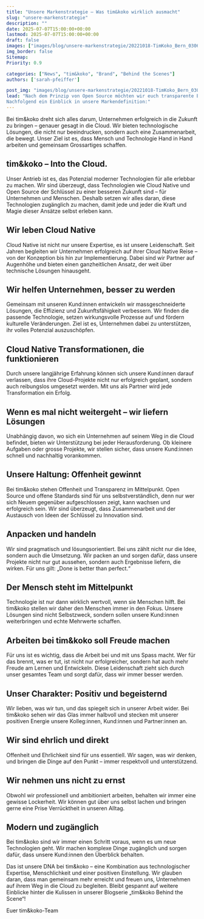 ```yaml
---
title: "Unsere Markenstrategie – Was tim&koko wirklich ausmacht"
slug: "unsere-markenstrategie" 
description: "" 
date: 2025-07-07T15:00:00+00:00 
lastmod: 2025-07-07T15:00:00+00:00 
draft: false 
images: ["images/blog/unsere-markenstrategie/20221018-TimKoko_Bern_0306.jpg"] # Open Graph bild, das angezeigt wird, wenn man die URL bspw. im google chat oder auf LinkedIn postet
img_border: false 
Sitemap:
Priority: 0.9

categories: ["News", "tim&koko", "Brand", "Behind the Scenes"] 
authors: ['sarah-pfeiffer'] 

post_img: "images/blog/unsere-markenstrategie/20221018-TimKoko_Bern_0306.jpg" # das Bild, dass in der Blogübersicht und im Blogpost oben angezeigt wird
lead: "Nach dem Prinzip von Open Source möchten wir euch transparente Einblicke in unsere Firmen-DNA geben – in unsere Werte, Überzeugungen und das, was wir sowohl intern als auch extern bei tim&koko leben. 
Nachfolgend ein Einblick in unsere Markendefinition:"
---
```


Bei tim&koko dreht sich alles darum, Unternehmen erfolgreich in die Zukunft zu bringen – genauer gesagt in die Cloud. Wir bieten technologische Lösungen, die nicht nur beeindrucken, sondern auch eine Zusammenarbeit, die bewegt. Unser Ziel ist es, dass Mensch und Technologie Hand in Hand arbeiten und gemeinsam Grossartiges schaffen.

## tim&koko – Into the Cloud.

Unser Antrieb ist es, das Potenzial moderner Technologien für alle erlebbar zu machen. Wir sind überzeugt, dass Technologien wie Cloud Native und Open Source der Schlüssel zu einer besseren Zukunft sind – für Unternehmen und Menschen. Deshalb setzen wir alles daran, diese Technologien zugänglich zu machen, damit jede und jeder die Kraft und Magie dieser Ansätze selbst erleben kann.

## Wir leben Cloud Native

Cloud Native ist nicht nur unsere Expertise, es ist unsere Leidenschaft. Seit Jahren begleiten wir Unternehmen erfolgreich auf ihrer Cloud Native Reise – von der Konzeption bis hin zur Implementierung. Dabei sind wir Partner auf Augenhöhe und bieten einen ganzheitlichen Ansatz, der weit über technische Lösungen hinausgeht.

## Wir helfen Unternehmen, besser zu werden

Gemeinsam mit unseren Kund:innen entwickeln wir massgeschneiderte Lösungen, die Effizienz und Zukunftsfähigkeit verbessern. Wir finden die passende Technologie, setzen wirkungsvolle Prozesse auf und fördern kulturelle Veränderungen. Ziel ist es, Unternehmen dabei zu unterstützen, ihr volles Potenzial auszuschöpfen.

## Cloud Native Transformationen, die funktionieren

Durch unsere langjährige Erfahrung können sich unsere Kund:innen darauf verlassen, dass ihre Cloud-Projekte nicht nur erfolgreich geplant, sondern auch reibungslos umgesetzt werden. Mit uns als Partner wird jede Transformation ein Erfolg.

## Wenn es mal nicht weitergeht – wir liefern Lösungen

Unabhängig davon, wo sich ein Unternehmen auf seinem Weg in die Cloud befindet, bieten wir Unterstützung bei jeder Herausforderung. Ob kleinere Aufgaben oder grosse Projekte, wir stellen sicher, dass unsere Kund:innen schnell und nachhaltig vorankommen.

## Unsere Haltung: Offenheit gewinnt

Bei tim&koko stehen Offenheit und Transparenz im Mittelpunkt. Open Source und offene Standards sind für uns selbstverständlich, denn nur wer sich Neuem gegenüber aufgeschlossen zeigt, kann wachsen und erfolgreich sein. Wir sind überzeugt, dass Zusammenarbeit und der Austausch von Ideen der Schlüssel zu Innovation sind.

## Anpacken und handeln

Wir sind pragmatisch und lösungsorientiert. Bei uns zählt nicht nur die Idee, sondern auch die Umsetzung. Wir packen an und sorgen dafür, dass unsere Projekte nicht nur gut aussehen, sondern auch Ergebnisse liefern, die wirken. Für uns gilt: „Done is better than perfect.“

## Der Mensch steht im Mittelpunkt

Technologie ist nur dann wirklich wertvoll, wenn sie Menschen hilft. Bei tim&koko stellen wir daher den Menschen immer in den Fokus. Unsere Lösungen sind nicht Selbstzweck, sondern sollen unsere Kund:innen weiterbringen und echte Mehrwerte schaffen.

## Arbeiten bei tim&koko soll Freude machen

Für uns ist es wichtig, dass die Arbeit bei und mit uns Spass macht. Wer für das brennt, was er tut, ist nicht nur erfolgreicher, sondern hat auch mehr Freude am Lernen und Entwickeln. Diese Leidenschaft zieht sich durch unser gesamtes Team und sorgt dafür, dass wir immer besser werden.

## Unser Charakter: Positiv und begeisternd

Wir lieben, was wir tun, und das spiegelt sich in unserer Arbeit wider. Bei tim&koko sehen wir das Glas immer halbvoll und stecken mit unserer positiven Energie unsere Kolleg:innen, Kund:innen und Partner:innen an.

## Wir sind ehrlich und direkt

Offenheit und Ehrlichkeit sind für uns essentiell. Wir sagen, was wir denken, und bringen die Dinge auf den Punkt – immer respektvoll und unterstützend.

## Wir nehmen uns nicht zu ernst

Obwohl wir professionell und ambitioniert arbeiten, behalten wir immer eine gewisse Lockerheit. Wir können gut über uns selbst lachen und bringen gerne eine Prise Verrücktheit in unseren Alltag.

## Modern und zugänglich

Bei tim&koko sind wir immer einen Schritt voraus, wenn es um neue Technologien geht. Wir machen komplexe Dinge zugänglich und sorgen dafür, dass unsere Kund:innen den Überblick behalten.

Das ist unsere DNA bei tim&koko – eine Kombination aus technologischer Expertise, Menschlichkeit und einer positiven Einstellung. Wir glauben daran, dass man gemeinsam mehr erreicht und freuen uns, Unternehmen auf ihrem Weg in die Cloud zu begleiten. Bleibt gespannt auf weitere Einblicke hinter die Kulissen in unserer Blogserie „tim&koko Behind the Scene“!

Euer tim&koko-Team
